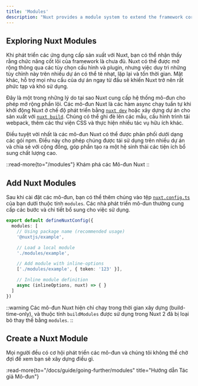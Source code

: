 ```yaml
---
title: 'Modules'
description: "Nuxt provides a module system to extend the framework core and simplify integrations.(Qwen3 235B A22B)"
---
```


## Exploring Nuxt Modules

Khi phát triển các ứng dụng cấp sản xuất với Nuxt, bạn có thể nhận thấy rằng chức năng cốt lõi của framework là chưa đủ. Nuxt có thể được mở rộng thông qua các tùy chọn cấu hình và plugin, nhưng việc duy trì những tùy chỉnh này trên nhiều dự án có thể tẻ nhạt, lặp lại và tốn thời gian. Mặt khác, hỗ trợ mọi nhu cầu của dự án ngay từ đầu sẽ khiến Nuxt trở nên rất phức tạp và khó sử dụng.

Đây là một trong những lý do tại sao Nuxt cung cấp hệ thống mô-đun cho phép mở rộng phần lõi. Các mô-đun Nuxt là các hàm async chạy tuần tự khi khởi động Nuxt ở chế độ phát triển bằng [`nuxt dev`](/docs/api/commands/dev) hoặc xây dựng dự án cho sản xuất với [`nuxt build`](/docs/api/commands/build). Chúng có thể ghi đè lên các mẫu, cấu hình trình tải webpack, thêm các thư viện CSS và thực hiện nhiều tác vụ hữu ích khác.

Điều tuyệt vời nhất là các mô-đun Nuxt có thể được phân phối dưới dạng các gói npm. Điều này cho phép chúng được tái sử dụng trên nhiều dự án và chia sẻ với cộng đồng, góp phần tạo ra một hệ sinh thái các tiện ích bổ sung chất lượng cao.

::read-more{to="/modules"}
Khám phá các Mô-đun Nuxt
::

## Add Nuxt Modules

Sau khi cài đặt các mô-đun, bạn có thể thêm chúng vào tệp [`nuxt.config.ts`](/docs/guide/directory-structure/nuxt-config) của bạn dưới thuộc tính `modules`. Các nhà phát triển mô-đun thường cung cấp các bước và chi tiết bổ sung cho việc sử dụng.

```ts twoslash [nuxt.config.ts]
export default defineNuxtConfig({
  modules: [
    // Using package name (recommended usage)
    '@nuxtjs/example',

    // Load a local module
    './modules/example',

    // Add module with inline-options
    ['./modules/example', { token: '123' }],

    // Inline module definition
    async (inlineOptions, nuxt) => { }
  ]
})
```

::warning
Các mô-đun Nuxt hiện chỉ chạy trong thời gian xây dựng (build-time-only), và thuộc tính `buildModules` được sử dụng trong Nuxt 2 đã bị loại bỏ thay thế bằng `modules`.
::

## Create a Nuxt Module

Mọi người đều có cơ hội phát triển các mô-đun và chúng tôi không thể chờ đợi để xem bạn sẽ xây dựng điều gì.

:read-more{to="/docs/guide/going-further/modules" title="Hướng dẫn Tác giả Mô-đun"}